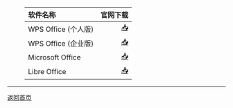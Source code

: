 <html>
<head>
<meta charset='UTF-8'><meta name='viewport' content='width=device-width initial-scale=1'>
</head>
<body><figure><table>
<thead>
<tr><th style='text-align:left;' >软件名称</th><th style='text-align:right;' >官网下载</th></tr></thead>
<tbody><tr><td style='text-align:left;' >WPS Office (个人版)</td><td style='text-align:right;' ><a href='https://official-package.wpscdn.cn/wps/download/WPS_Setup_11830.exe'>📥</a></td></tr><tr><td style='text-align:left;' >WPS Office (企业版)</td><td style='text-align:right;' ><a href='https://wps-cn-ep.ks3-cn-beijing.ksyun.com/wps/download/ep/WPS2019/WPSPro_11.8.2.11542.exe'>📥</a></td></tr><tr><td style='text-align:left;' >Microsoft Office</td><td style='text-align:right;' ><a href='https://msdn.itellyou.cn/'>📥</a></td></tr><tr><td style='text-align:left;' >Libre Office</td><td style='text-align:right;' ><a href='https://zh-cn.libreoffice.org/download/libreoffice/'>📥</a></td></tr></tbody>
</table></figure>
<hr />
<p><a href='https://qoorange.com'>返回首页</a></p>
<p>&nbsp;</p>
</body>
</html>
